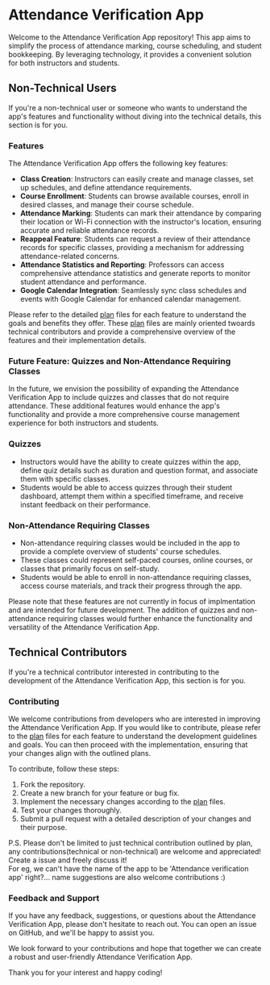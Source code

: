 # Attendance Verification App

Welcome to the Attendance Verification App repository! This app aims to simplify the process of attendance marking, course scheduling, and student bookkeeping. By leveraging technology, it provides a convenient solution for both instructors and students.

## Non-Technical Users

If you're a non-technical user or someone who wants to understand the app's features and functionality without diving into the technical details, this section is for you.

### Features

The Attendance Verification App offers the following key features:

- **Class Creation**: Instructors can easily create and manage classes, set up schedules, and define attendance requirements.
- **Course Enrollment**: Students can browse available courses, enroll in desired classes, and manage their course schedule.
- **Attendance Marking**: Students can mark their attendance by comparing their location or Wi-Fi connection with the instructor's location, ensuring accurate and reliable attendance records.
- **Reappeal Feature**: Students can request a review of their attendance records for specific classes, providing a mechanism for addressing attendance-related concerns.
- **Attendance Statistics and Reporting**: Professors can access comprehensive attendance statistics and generate reports to monitor student attendance and performance.
- **Google Calendar Integration**: Seamlessly sync class schedules and events with Google Calendar for enhanced calendar management.

Please refer to the detailed [plan](./plan) files for each feature to understand the goals and benefits they offer. These [plan](./plan) files are mainly oriented twoards technical contributors and provide a comprehensive overview of the features and their implementation details.

### **Future Feature: Quizzes and Non-Attendance Requiring Classes**

In the future, we envision the possibility of expanding the Attendance Verification App to include quizzes and classes that do not require attendance. These additional features would enhance the app's functionality and provide a more comprehensive course management experience for both instructors and students.

### Quizzes

- Instructors would have the ability to create quizzes within the app, define quiz details such as duration and question format, and associate them with specific classes.
- Students would be able to access quizzes through their student dashboard, attempt them within a specified timeframe, and receive instant feedback on their performance.

### Non-Attendance Requiring Classes

- Non-attendance requiring classes would be included in the app to provide a complete overview of students' course schedules.
- These classes could represent self-paced courses, online courses, or classes that primarily focus on self-study.
- Students would be able to enroll in non-attendance requiring classes, access course materials, and track their progress through the app.

Please note that these features are not currently in focus of implmentation and are intended for future development. The addition of quizzes and non-attendance requiring classes would further enhance the functionality and versatility of the Attendance Verification App.

## Technical Contributors

If you're a technical contributor interested in contributing to the development of the Attendance Verification App, this section is for you.

### Contributing

We welcome contributions from developers who are interested in improving the Attendance Verification App. If you would like to contribute, please refer to the [plan](./plan) files for each feature to understand the development guidelines and goals. You can then proceed with the implementation, ensuring that your changes align with the outlined plans. 

To contribute, follow these steps:

1. Fork the repository.
2. Create a new branch for your feature or bug fix.
3. Implement the necessary changes according to the [plan](./plan) files.
4. Test your changes thoroughly.
5. Submit a pull request with a detailed description of your changes and their purpose.

P.S. Please don't be limited to just technical contribution outlined by plan, any contributions(technical or non-technical) are welcome and appreciated! Create a issue and freely discuss it!   
For eg, we can't have the name of the app to be 'Attendance verification app' right?... name suggestions are also welcome contributions :)
### Feedback and Support

If you have any feedback, suggestions, or questions about the Attendance Verification App, please don't hesitate to reach out. You can open an issue on GitHub, and we'll be happy to assist you.

We look forward to your contributions and hope that together we can create a robust and user-friendly Attendance Verification App.

Thank you for your interest and happy coding!
